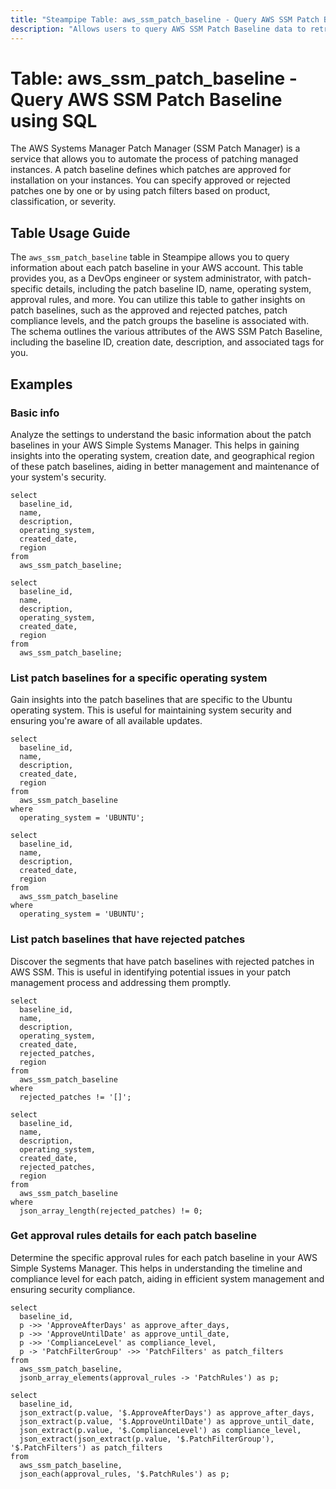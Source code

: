 ```yaml
---
title: "Steampipe Table: aws_ssm_patch_baseline - Query AWS SSM Patch Baseline using SQL"
description: "Allows users to query AWS SSM Patch Baseline data to retrieve information about each patch baseline in your AWS account."
---
```


# Table: aws_ssm_patch_baseline - Query AWS SSM Patch Baseline using SQL

The AWS Systems Manager Patch Manager (SSM Patch Manager) is a service that allows you to automate the process of patching managed instances. A patch baseline defines which patches are approved for installation on your instances. You can specify approved or rejected patches one by one or by using patch filters based on product, classification, or severity.

## Table Usage Guide

The `aws_ssm_patch_baseline` table in Steampipe allows you to query information about each patch baseline in your AWS account. This table provides you, as a DevOps engineer or system administrator, with patch-specific details, including the patch baseline ID, name, operating system, approval rules, and more. You can utilize this table to gather insights on patch baselines, such as the approved and rejected patches, patch compliance levels, and the patch groups the baseline is associated with. The schema outlines the various attributes of the AWS SSM Patch Baseline, including the baseline ID, creation date, description, and associated tags for you.

## Examples

### Basic info
Analyze the settings to understand the basic information about the patch baselines in your AWS Simple Systems Manager. This helps in gaining insights into the operating system, creation date, and geographical region of these patch baselines, aiding in better management and maintenance of your system's security.

```sql+postgres
select
  baseline_id,
  name,
  description,
  operating_system,
  created_date,
  region
from
  aws_ssm_patch_baseline;
```

```sql+sqlite
select
  baseline_id,
  name,
  description,
  operating_system,
  created_date,
  region
from
  aws_ssm_patch_baseline;
```

### List patch baselines for a specific operating system
Gain insights into the patch baselines that are specific to the Ubuntu operating system. This is useful for maintaining system security and ensuring you're aware of all available updates.

```sql+postgres
select
  baseline_id,
  name,
  description,
  created_date,
  region
from
  aws_ssm_patch_baseline
where
  operating_system = 'UBUNTU';
```

```sql+sqlite
select
  baseline_id,
  name,
  description,
  created_date,
  region
from
  aws_ssm_patch_baseline
where
  operating_system = 'UBUNTU';
```

### List patch baselines that have rejected patches
Discover the segments that have patch baselines with rejected patches in AWS SSM. This is useful in identifying potential issues in your patch management process and addressing them promptly.

```sql+postgres
select
  baseline_id,
  name,
  description,
  operating_system,
  created_date,
  rejected_patches,
  region
from
  aws_ssm_patch_baseline
where
  rejected_patches != '[]';
```

```sql+sqlite
select
  baseline_id,
  name,
  description,
  operating_system,
  created_date,
  rejected_patches,
  region
from
  aws_ssm_patch_baseline
where
  json_array_length(rejected_patches) != 0;
```

### Get approval rules details for each patch baseline
Determine the specific approval rules for each patch baseline in your AWS Simple Systems Manager. This helps in understanding the timeline and compliance level for each patch, aiding in efficient system management and ensuring security compliance.

```sql+postgres
select
  baseline_id,
  p ->> 'ApproveAfterDays' as approve_after_days,
  p ->> 'ApproveUntilDate' as approve_until_date,
  p ->> 'ComplianceLevel' as compliance_level,
  p -> 'PatchFilterGroup' ->> 'PatchFilters' as patch_filters
from
  aws_ssm_patch_baseline,
  jsonb_array_elements(approval_rules -> 'PatchRules') as p;
```

```sql+sqlite
select
  baseline_id,
  json_extract(p.value, '$.ApproveAfterDays') as approve_after_days,
  json_extract(p.value, '$.ApproveUntilDate') as approve_until_date,
  json_extract(p.value, '$.ComplianceLevel') as compliance_level,
  json_extract(json_extract(p.value, '$.PatchFilterGroup'), '$.PatchFilters') as patch_filters
from
  aws_ssm_patch_baseline,
  json_each(approval_rules, '$.PatchRules') as p;
```